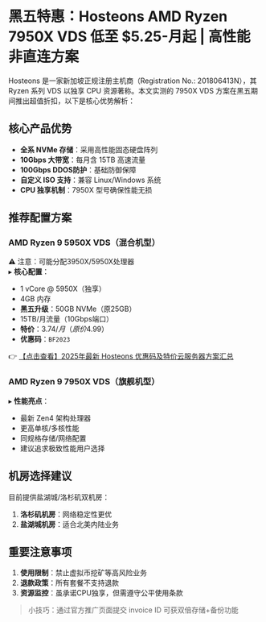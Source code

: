 # 黑五特惠：Hosteons AMD Ryzen 7950X VDS 低至 $5.25-月起 | 高性能非直连方案

Hosteons 是一家新加坡正规注册主机商（Registration No.: 201806413N），其 Ryzen 系列 VDS 以独享 CPU 资源著称。本文实测的 7950X VDS 方案在黑五期间推出超值折扣，以下是核心优势解析：

## 核心产品优势
- **全系 NVMe 存储**：采用高性能固态硬盘阵列
- **10Gbps 大带宽**：每月含 15TB 高速流量
- **100Gbps DDOS防护**：基础防御保障
- **自定义 ISO 支持**：兼容 Linux/Windows 系统
- **CPU 独享机制**：7950X 型号确保性能无损

## 推荐配置方案

### AMD Ryzen 9 5950X VDS（混合机型）
⚠️ 注意：可能分配3950X/5950X处理器  
▸ **核心配置**：  
- 1 vCore @ 5950X（独享）  
- 4GB 内存  
- **黑五升级**：50GB NVMe（原25GB）  
- 15TB/月流量（10Gbps端口）  
- **特价**：$3.74/月（原价$4.99）  
- **优惠码**：`BF2023`  

👉 [【点击查看】2025年最新 Hosteons 优惠码及特价云服务器方案汇总](https://bit.ly/hosteons)

### AMD Ryzen 9 7950X VDS（旗舰机型）
▸ **性能亮点**：  
- 最新 Zen4 架构处理器  
- 更高单核/多核性能  
- 同规格存储/网络配置  
- 建议追求极致性能用户选择  

## 机房选择建议
目前提供盐湖城/洛杉矶双机房：
1. **洛杉矶机房**：网络稳定性更优
2. **盐湖城机房**：适合北美内陆业务

## 重要注意事项
1. **使用限制**：禁止虚拟币挖矿等高风险业务  
2. **退款政策**：所有套餐不支持退款  
3. **资源监控**：虽承诺CPU独享，但需遵守公平使用条款  

> 小技巧：通过官方推广页面提交 invoice ID 可获双倍存储+备份功能